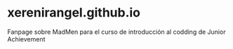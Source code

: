 # xerenirangel.github.io
Fanpage sobre MadMen para el curso de introducción al codding de Junior Achievement 
